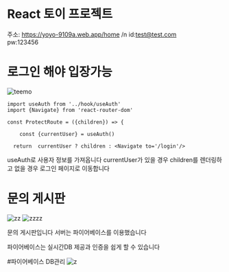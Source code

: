 # React 토이 프로젝트
주소: https://yoyo-9109a.web.app/home   /n
id:test@test.com    
pw:123456

# 로그인 해야 입장가능
![teemo](https://github.com/rnr9928/REACT/assets/97073355/f5826e18-bcf9-47cf-aeaa-e030fbf25919)

```
import useAuth from '../hook/useAuth'
import {Navigate} from 'react-router-dom'

const ProtectRoute = ({children}) => {

    const {currentUser} = useAuth()

  return  currentUser ? children : <Navigate to='/login'/>
```
useAuth로 사용자 정보를 가져옵니다
currentUser가 있을 경우 children를 렌더링하고 
없을 경우 로그인 페이지로 이동합니다


# 문의 게시판

![zz](https://github.com/rnr9928/REACT/assets/97073355/ca7a1501-0dd0-4869-9c3f-a30d4a8413f3)
![zzzz](https://github.com/rnr9928/REACT/assets/97073355/6f904814-5eea-45f9-8810-c66a27b1d45d)

문의 게시판입니다
서버는 파이어베이스를 이용했습니다

파이어베이스는 실시간DB 제공과  인증을 쉽게 할 수 있습니다

#파이어베이스  DB관리
![z](https://github.com/rnr9928/REACT/assets/97073355/fa4d6a43-ce9b-42f4-9b8e-aeb7e8442923)

